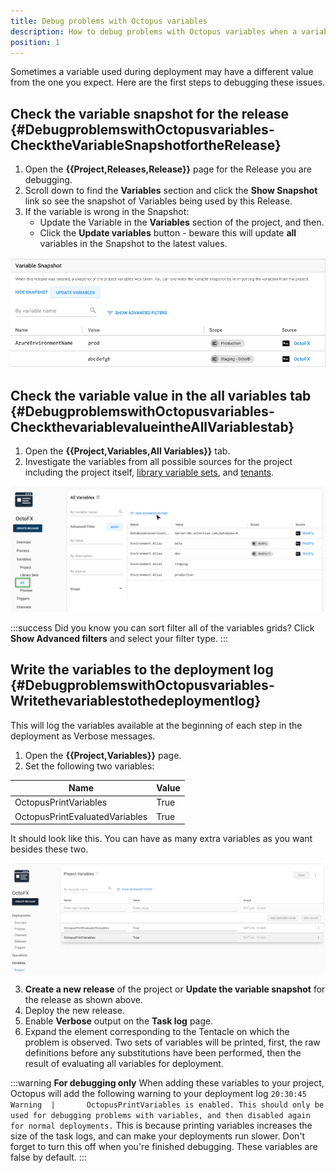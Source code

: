 ```yaml
---
title: Debug problems with Octopus variables
description: How to debug problems with Octopus variables when a variable used during a deploying is different than the one you expect.
position: 1
---
```


Sometimes a variable used during deployment may have a different value from the one you expect. Here are the first steps to debugging these issues.

## Check the variable snapshot for the release {#DebugproblemswithOctopusvariables-ChecktheVariableSnapshotfortheRelease}

1. Open the **{{Project,Releases,Release}}** page for the Release you are debugging.
2. Scroll down to find the **Variables** section and click the **Show Snapshot** link so see the snapshot of Variables being used by this Release.
3. If the variable is wrong in the Snapshot:
    * Update the Variable in the **Variables** section of the project, and then.
    * Click the **Update variables** button - beware this will update **all** variables in the Snapshot to the latest values.

![](images/3278466.png "width=500")

## Check the variable value in the all variables tab {#DebugproblemswithOctopusvariables-CheckthevariablevalueintheAllVariablestab}

1. Open the **{{Project,Variables,All Variables}}** tab.
2. Investigate the variables from all possible sources for the project including the project itself, [library variable sets](/docs/projects/variables/library-variable-sets.md), and [tenants](/docs/deployment-patterns/multi-tenant-deployments/index.md).

![](images/5865680.png "width=500")

:::success
Did you know you can sort filter all of the variables grids? Click **Show Advanced filters** and select your filter type.
:::

## Write the variables to the deployment log {#DebugproblemswithOctopusvariables-Writethevariablestothedeploymentlog}

This will log the variables available at the beginning of each step in the deployment as Verbose messages.

1. Open the **{{Project,Variables}}** page.
2. Set the following two variables:

| Name | Value |
| --- | --- |
| OctopusPrintVariables | True |
| OctopusPrintEvaluatedVariables | True |

It should look like this. You can have as many extra variables as you want besides these two.

![](images/evaluatedvars.png "width=500")

3. **Create a new release** of the project or **Update the variable snapshot** for the release as shown above.
4. Deploy the new release.
5. Enable **Verbose** output on the **Task log** page.
6. Expand the element corresponding to the Tentacle on which the problem is observed. Two sets of variables will be printed, first, the raw definitions before any substitutions have been performed, then the result of evaluating all variables for deployment.

:::warning
**For debugging only**
When adding these variables to your project, Octopus will add the following warning to your deployment log
`20:30:45   Warning  |       OctopusPrintVariables is enabled. This should only be used for debugging problems with variables, and then disabled again for normal deployments.`
This is because printing variables increases the size of the task logs, and can make your deployments run slower. Don't forget to turn this off when you're finished debugging. These variables are false by default.
:::
